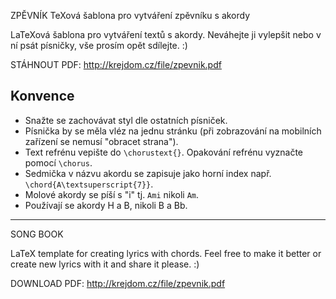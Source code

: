 ZPĚVNÍK
TeXová šablona pro vytváření zpěvníku s akordy

LaTeXová šablona pro vytváření textů s akordy. Neváhejte ji vylepšit nebo v ní psát písničky, vše prosím opět sdílejte. :)

STÁHNOUT PDF: http://krejdom.cz/file/zpevnik.pdf

## Konvence
* Snažte se zachovávat styl dle ostatních písniček.
* Písnička by se měla vléz na jednu stránku (při zobrazování na mobilních zařízení se nemusí "obracet strana").
* Text refrénu vepište do `\chorustext{}`. Opakování refrénu vyznačte pomocí `\chorus`.
* Sedmička v názvu akordu se zapisuje jako horní index např. `\chord{A\textsuperscript{7}}`.
* Molové akordy se píší s "i" tj. `Ami` nikoli `Am`.
* Používají se akordy H a B, nikoli B a Bb.

-------------------

SONG BOOK

LaTeX template for creating lyrics with chords. Feel free to make it better or create new lyrics with it and share it please. :)

DOWNLOAD PDF: http://krejdom.cz/file/zpevnik.pdf
